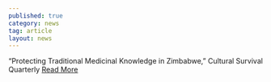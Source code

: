 ```yaml
---
published: true
category: news
tag: article
layout: news 
---
```


“Protecting Traditional Medicinal Knowledge in Zimbabwe,” Cultural Survival Quarterly <a href="http://www.culturalsurvival.org/publications/csq/index.cfm?id=27.4">Read More</a>